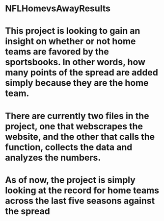 # NFLHomevsAwayResults
# This project is looking to gain an insight on whether or not home teams are favored by the sportsbooks. In other words, how many points of the spread are added simply because they are the home team. 
# There are currently two files in the project, one that webscrapes the website, and the other that calls the function, collects the data and analyzes the numbers.
# As of now, the project is simply looking at the record for home teams across the last five seasons against the spread
